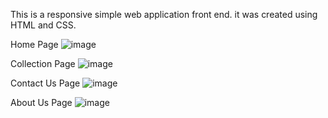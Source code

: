 This is a responsive simple web application front end. it was created using HTML and CSS. 

Home Page
![image](https://github.com/Roshan-Sandaruwan/hobbynut/assets/112076077/66c7bd31-d277-47bf-8713-1c116f3369ba)

Collection Page
![image](https://github.com/Roshan-Sandaruwan/hobbynut/assets/112076077/64b91a84-7861-498c-9cd4-9b17502cfd15)

Contact Us Page
![image](https://github.com/Roshan-Sandaruwan/hobbynut/assets/112076077/1593196b-0ed0-4630-93ab-047f933e82e1)

About Us Page
![image](https://github.com/Roshan-Sandaruwan/hobbynut/assets/112076077/8aea8c5e-eb07-4793-9378-3ca8c3759a75)

